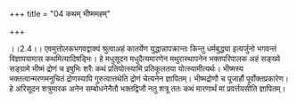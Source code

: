 +++
title = "04 कथम् भीष्ममहम्"

+++
  
  
।।2.4।। एवमुत्तोलकभगवद्वाक्यं श्रुत्वाअहं कातर्येण युद्धान्नापक्रान्तः
किन्तु धर्मबुद्ध्या इत्यर्जुनो भगवन्तं विज्ञापयामास कथमित्यादिषड्भिः। हे
मधुसूदन मधुदैत्यमारणेन मथुरास्थापनेन भक्तपरिपालक अहं सङ्ख्ये सङ्ग्रामे
भीष्मं द्रोणं च इषुभिः शरैः कथं प्रतियोत्स्यामि प्रतिकूलतया
योत्स्यामीत्यर्थः। भीष्मस्य भक्तत्वान्मरणमनुचितं द्रोणस्यापि
गुरुत्वात्तथेति द्रोणं चेत्यनेन ज्ञापितम्। भीष्मद्रोणौ च पूजार्हौ
पूर्वोक्तप्रकारेण। हे अरिसूदन शत्रुमारक अनेन सम्बोधनेनैतौ भक्तद्विजौ नतु
शत्रू ततः कथं मारणार्थं मां प्रवर्त्तयसीति ज्ञापितम्।  
  
  
  
